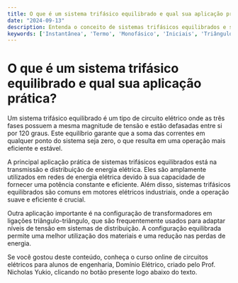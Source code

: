 ```yaml
---
title: O que é um sistema trifásico equilibrado e qual sua aplicação prática?
date: "2024-09-13"
description: Entenda o conceito de sistemas trifásicos equilibrados e suas aplicações práticas em circuitos elétricos.
keywords: ['Instantânea', 'Termo', 'Monofásico', 'Iniciais', 'Triângulo-Triângulo', 'Aplicação', 'Equilibrado']
---
```


# O que é um sistema trifásico equilibrado e qual sua aplicação prática?

Um sistema trifásico equilibrado é um tipo de circuito elétrico onde as três fases possuem a mesma magnitude de tensão e estão defasadas entre si por 120 graus. Este equilíbrio garante que a soma das correntes em qualquer ponto do sistema seja zero, o que resulta em uma operação mais eficiente e estável.

A principal aplicação prática de sistemas trifásicos equilibrados está na transmissão e distribuição de energia elétrica. Eles são amplamente utilizados em redes de energia elétrica devido à sua capacidade de fornecer uma potência constante e eficiente. Além disso, sistemas trifásicos equilibrados são comuns em motores elétricos industriais, onde a operação suave e eficiente é crucial.

Outra aplicação importante é na configuração de transformadores em ligações triângulo-triângulo, que são frequentemente usados para adaptar níveis de tensão em sistemas de distribuição. A configuração equilibrada permite uma melhor utilização dos materiais e uma redução nas perdas de energia.

Se você gostou deste conteúdo, conheça o curso online de circuitos elétricos para alunos de engenharia, Domínio Elétrico, criado pelo Prof. Nicholas Yukio, clicando no botão presente logo abaixo do texto.